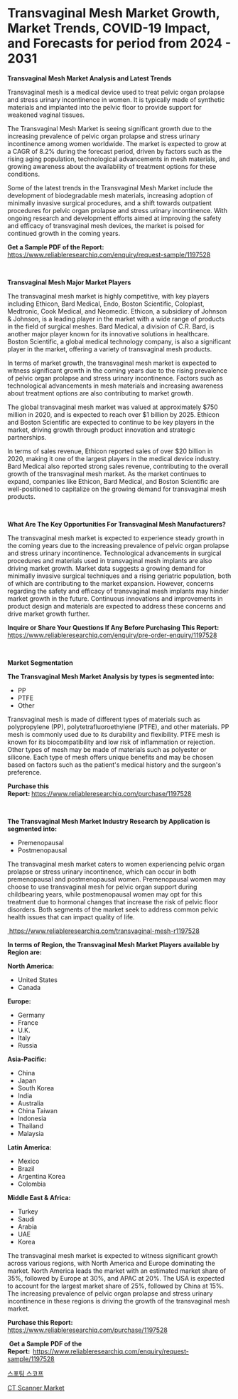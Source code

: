 <p><h1>Transvaginal Mesh Market Growth, Market Trends, COVID-19 Impact, and Forecasts for period from 2024 - 2031</h1></p><p><strong>Transvaginal Mesh Market Analysis and Latest Trends</strong></p>
<p><p>Transvaginal mesh is a medical device used to treat pelvic organ prolapse and stress urinary incontinence in women. It is typically made of synthetic materials and implanted into the pelvic floor to provide support for weakened vaginal tissues.</p><p>The Transvaginal Mesh Market is seeing significant growth due to the increasing prevalence of pelvic organ prolapse and stress urinary incontinence among women worldwide. The market is expected to grow at a CAGR of 8.2% during the forecast period, driven by factors such as the rising aging population, technological advancements in mesh materials, and growing awareness about the availability of treatment options for these conditions.</p><p>Some of the latest trends in the Transvaginal Mesh Market include the development of biodegradable mesh materials, increasing adoption of minimally invasive surgical procedures, and a shift towards outpatient procedures for pelvic organ prolapse and stress urinary incontinence. With ongoing research and development efforts aimed at improving the safety and efficacy of transvaginal mesh devices, the market is poised for continued growth in the coming years.</p></p>
<p><strong>Get a Sample PDF of the Report:&nbsp;</strong> <a href="https://www.reliableresearchiq.com/enquiry/request-sample/1197528">https://www.reliableresearchiq.com/enquiry/request-sample/1197528</a></p>
<p>&nbsp;</p>
<p><strong>Transvaginal Mesh Major Market Players</strong></p>
<p><p>The transvaginal mesh market is highly competitive, with key players including Ethicon, Bard Medical, Endo, Boston Scientific, Coloplast, Medtronic, Cook Medical, and Neomedic. Ethicon, a subsidiary of Johnson & Johnson, is a leading player in the market with a wide range of products in the field of surgical meshes. Bard Medical, a division of C.R. Bard, is another major player known for its innovative solutions in healthcare. Boston Scientific, a global medical technology company, is also a significant player in the market, offering a variety of transvaginal mesh products.</p><p>In terms of market growth, the transvaginal mesh market is expected to witness significant growth in the coming years due to the rising prevalence of pelvic organ prolapse and stress urinary incontinence. Factors such as technological advancements in mesh materials and increasing awareness about treatment options are also contributing to market growth.</p><p>The global transvaginal mesh market was valued at approximately $750 million in 2020, and is expected to reach over $1 billion by 2025. Ethicon and Boston Scientific are expected to continue to be key players in the market, driving growth through product innovation and strategic partnerships.</p><p>In terms of sales revenue, Ethicon reported sales of over $20 billion in 2020, making it one of the largest players in the medical device industry. Bard Medical also reported strong sales revenue, contributing to the overall growth of the transvaginal mesh market. As the market continues to expand, companies like Ethicon, Bard Medical, and Boston Scientific are well-positioned to capitalize on the growing demand for transvaginal mesh products.</p></p>
<p>&nbsp;</p>
<p><strong>What Are The Key Opportunities For Transvaginal Mesh Manufacturers?</strong></p>
<p><p>The transvaginal mesh market is expected to experience steady growth in the coming years due to the increasing prevalence of pelvic organ prolapse and stress urinary incontinence. Technological advancements in surgical procedures and materials used in transvaginal mesh implants are also driving market growth. Market data suggests a growing demand for minimally invasive surgical techniques and a rising geriatric population, both of which are contributing to the market expansion. However, concerns regarding the safety and efficacy of transvaginal mesh implants may hinder market growth in the future. Continuous innovations and improvements in product design and materials are expected to address these concerns and drive market growth further.</p></p>
<p><strong>Inquire or Share Your Questions If Any Before Purchasing This Report:</strong> <a href="https://www.reliableresearchiq.com/enquiry/pre-order-enquiry/1197528">https://www.reliableresearchiq.com/enquiry/pre-order-enquiry/1197528</a></p>
<p>&nbsp;</p>
<p><strong>Market Segmentation</strong></p>
<p><strong>The Transvaginal Mesh Market Analysis by types is segmented into:</strong></p>
<p><ul><li>PP</li><li>PTFE</li><li>Other</li></ul></p>
<p><p>Transvaginal mesh is made of different types of materials such as polypropylene (PP), polytetrafluoroethylene (PTFE), and other materials. PP mesh is commonly used due to its durability and flexibility. PTFE mesh is known for its biocompatibility and low risk of inflammation or rejection. Other types of mesh may be made of materials such as polyester or silicone. Each type of mesh offers unique benefits and may be chosen based on factors such as the patient's medical history and the surgeon's preference.</p></p>
<p><strong>Purchase this Report:&nbsp;</strong><a href="https://www.reliableresearchiq.com/purchase/1197528">https://www.reliableresearchiq.com/purchase/1197528</a></p>
<p>&nbsp;</p>
<p><strong>The Transvaginal Mesh Market Industry Research by Application is segmented into:</strong></p>
<p><ul><li>Premenopausal</li><li>Postmenopausal</li></ul></p>
<p><p>The transvaginal mesh market caters to women experiencing pelvic organ prolapse or stress urinary incontinence, which can occur in both premenopausal and postmenopausal women. Premenopausal women may choose to use transvaginal mesh for pelvic organ support during childbearing years, while postmenopausal women may opt for this treatment due to hormonal changes that increase the risk of pelvic floor disorders. Both segments of the market seek to address common pelvic health issues that can impact quality of life.</p></p>
<p><a href="https://www.reliableresearchiq.com/transvaginal-mesh-r1197528">&nbsp;https://www.reliableresearchiq.com/transvaginal-mesh-r1197528</a></p>
<p><strong>In terms of Region, the Transvaginal Mesh Market Players available by Region are:</strong></p>
<p>
    <p> <strong> North America: </strong>
        <ul>
            <li>United States</li>
            <li>Canada</li>
        </ul>
        </p> 
    <p> <strong> Europe: </strong>
        <ul>
            <li>Germany</li>
            <li>France</li>
            <li>U.K.</li>
            <li>Italy</li>
            <li>Russia</li>
        </ul>
        </p> 
    <p> <strong> Asia-Pacific: </strong>
        <ul>
            <li>China</li>
            <li>Japan</li>
            <li>South Korea</li>
            <li>India</li>
            <li>Australia</li>
            <li>China Taiwan</li>
            <li>Indonesia</li>
            <li>Thailand</li>
            <li>Malaysia</li>
        </ul>
        </p> 
    <p> <strong> Latin America: </strong>
        <ul>
            <li>Mexico</li>
            <li>Brazil</li>
            <li>Argentina Korea</li>
            <li>Colombia</li>
        </ul>
        </p> 
    <p> <strong> Middle East & Africa: </strong>
        <ul>
            <li>Turkey</li>
            <li>Saudi</li>
            <li>Arabia</li>
            <li>UAE</li>
            <li>Korea</li>
        </ul>
    </p>
    </p>
<p><p>The transvaginal mesh market is expected to witness significant growth across various regions, with North America and Europe dominating the market. North America leads the market with an estimated market share of 35%, followed by Europe at 30%, and APAC at 20%. The USA is expected to account for the largest market share of 25%, followed by China at 15%. The increasing prevalence of pelvic organ prolapse and stress urinary incontinence in these regions is driving the growth of the transvaginal mesh market.</p></p>
<p><strong>Purchase this Report: </strong><a href="https://www.reliableresearchiq.com/purchase/1197528">https://www.reliableresearchiq.com/purchase/1197528</a></p>
<p>&nbsp;<strong>Get a Sample PDF of the Report:&nbsp;&nbsp;</strong><a href="https://www.reliableresearchiq.com/enquiry/request-sample/1197528">https://www.reliableresearchiq.com/enquiry/request-sample/1197528</a></p>
<p><strong></strong></p>
<p><p><a href="https://github.com/vss5505pa7z1p/Market-Research-Report-List-3/blob/main/804308574962.md">스포팅 스코프</a></p><p><a href="https://github.com/nicholepatriciadoylenwnrjr0/Market-Research-Report-List-3/blob/main/ct-scanner-market.md">CT Scanner Market</a></p></p>